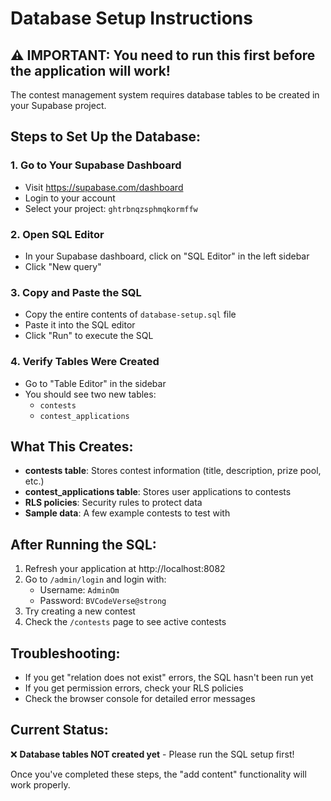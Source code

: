 # Database Setup Instructions

## ⚠️ IMPORTANT: You need to run this first before the application will work!

The contest management system requires database tables to be created in your Supabase project.

## Steps to Set Up the Database:

### 1. Go to Your Supabase Dashboard
- Visit https://supabase.com/dashboard
- Login to your account
- Select your project: `ghtrbnqzsphmqkormffw`

### 2. Open SQL Editor
- In your Supabase dashboard, click on "SQL Editor" in the left sidebar
- Click "New query"

### 3. Copy and Paste the SQL
- Copy the entire contents of `database-setup.sql` file
- Paste it into the SQL editor
- Click "Run" to execute the SQL

### 4. Verify Tables Were Created
- Go to "Table Editor" in the sidebar
- You should see two new tables:
  - `contests`
  - `contest_applications`

## What This Creates:
- **contests table**: Stores contest information (title, description, prize pool, etc.)
- **contest_applications table**: Stores user applications to contests
- **RLS policies**: Security rules to protect data
- **Sample data**: A few example contests to test with

## After Running the SQL:
1. Refresh your application at http://localhost:8082
2. Go to `/admin/login` and login with:
   - Username: `AdminOm`
   - Password: `BVCodeVerse@strong`
3. Try creating a new contest
4. Check the `/contests` page to see active contests

## Troubleshooting:
- If you get "relation does not exist" errors, the SQL hasn't been run yet
- If you get permission errors, check your RLS policies
- Check the browser console for detailed error messages

## Current Status:
❌ **Database tables NOT created yet** - Please run the SQL setup first!

Once you've completed these steps, the "add content" functionality will work properly.
